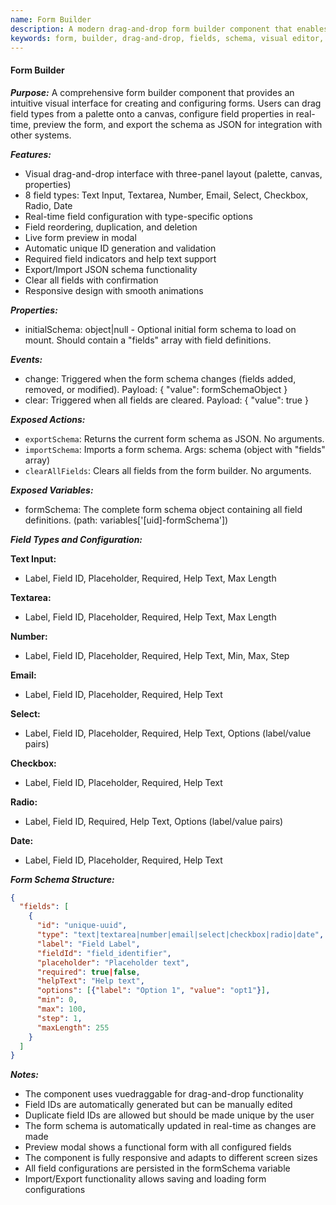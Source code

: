 ```yaml
---
name: Form Builder
description: A modern drag-and-drop form builder component that enables users to visually create and configure forms with multiple field types, real-time editing, and JSON schema export
keywords: form, builder, drag-and-drop, fields, schema, visual editor, form creator
---
```


#### Form Builder

***Purpose:***
A comprehensive form builder component that provides an intuitive visual interface for creating and configuring forms. Users can drag field types from a palette onto a canvas, configure field properties in real-time, preview the form, and export the schema as JSON for integration with other systems.

***Features:***
- Visual drag-and-drop interface with three-panel layout (palette, canvas, properties)
- 8 field types: Text Input, Textarea, Number, Email, Select, Checkbox, Radio, Date
- Real-time field configuration with type-specific options
- Field reordering, duplication, and deletion
- Live form preview in modal
- Automatic unique ID generation and validation
- Required field indicators and help text support
- Export/Import JSON schema functionality
- Clear all fields with confirmation
- Responsive design with smooth animations

***Properties:***
- initialSchema: object|null - Optional initial form schema to load on mount. Should contain a "fields" array with field definitions.

***Events:***
- change: Triggered when the form schema changes (fields added, removed, or modified). Payload: { "value": formSchemaObject }
- clear: Triggered when all fields are cleared. Payload: { "value": true }

***Exposed Actions:***
- `exportSchema`: Returns the current form schema as JSON. No arguments.
- `importSchema`: Imports a form schema. Args: schema (object with "fields" array)
- `clearAllFields`: Clears all fields from the form builder. No arguments.

***Exposed Variables:***
- formSchema: The complete form schema object containing all field definitions. (path: variables['[uid]-formSchema'])

***Field Types and Configuration:***

**Text Input:**
- Label, Field ID, Placeholder, Required, Help Text, Max Length

**Textarea:**
- Label, Field ID, Placeholder, Required, Help Text, Max Length

**Number:**
- Label, Field ID, Placeholder, Required, Help Text, Min, Max, Step

**Email:**
- Label, Field ID, Placeholder, Required, Help Text

**Select:**
- Label, Field ID, Placeholder, Required, Help Text, Options (label/value pairs)

**Checkbox:**
- Label, Field ID, Placeholder, Required, Help Text

**Radio:**
- Label, Field ID, Required, Help Text, Options (label/value pairs)

**Date:**
- Label, Field ID, Placeholder, Required, Help Text

***Form Schema Structure:***
```json
{
  "fields": [
    {
      "id": "unique-uuid",
      "type": "text|textarea|number|email|select|checkbox|radio|date",
      "label": "Field Label",
      "fieldId": "field_identifier",
      "placeholder": "Placeholder text",
      "required": true|false,
      "helpText": "Help text",
      "options": [{"label": "Option 1", "value": "opt1"}],
      "min": 0,
      "max": 100,
      "step": 1,
      "maxLength": 255
    }
  ]
}
```

***Notes:***
- The component uses vuedraggable for drag-and-drop functionality
- Field IDs are automatically generated but can be manually edited
- Duplicate field IDs are allowed but should be made unique by the user
- The form schema is automatically updated in real-time as changes are made
- Preview modal shows a functional form with all configured fields
- The component is fully responsive and adapts to different screen sizes
- All field configurations are persisted in the formSchema variable
- Import/Export functionality allows saving and loading form configurations